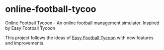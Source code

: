 # online-football-tycoo
Online Football Tycoon - An online football management simulator. Inspired by Easy Football Tycoon


This project follows the ideas of [Easy Football Tycoon](https://github.com/robertobouses/easy-football-tycoon) with new features and improvements.  
